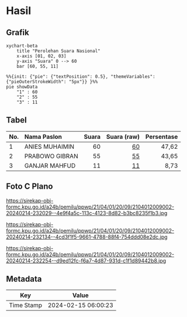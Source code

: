 # Hasil

## Grafik

```mermaid
xychart-beta
    title "Perolehan Suara Nasional"
    x-axis [01, 02, 03]
    y-axis "Suara" 0 --> 60
    bar [60, 55, 11]
```

```mermaid
%%{init: {"pie": {"textPosition": 0.5}, "themeVariables": {"pieOuterStrokeWidth": "5px"}} }%%
pie showData
    "1" : 60
    "2" : 55
    "3" : 11
```

## Tabel

| No. | Nama Paslon    | Suara | Suara (raw) | Persentase |
|:--- |:-------------- | -----:| -----------:| ----------:|
| 1   | ANIES MUHAIMIN | 60    | [60][p-1]   | 47,62      |
| 2   | PRABOWO GIBRAN | 55    | [55][p-2]   | 43,65      |
| 3   | GANJAR MAHFUD  | 11    | [11][p-3]   | 8,73       |


[p-1]: https://github.com/gigit-pemilu/pemilu-2024/blob/main/pilpres/hitung-suara/sub/21-kepulauan-riau/sub/04-lingga/sub/01-singkep/sub/2009-tanjung-harapan/sub/002-tps/sub/paslon-1.txt
[p-2]: https://github.com/gigit-pemilu/pemilu-2024/blob/main/pilpres/hitung-suara/sub/21-kepulauan-riau/sub/04-lingga/sub/01-singkep/sub/2009-tanjung-harapan/sub/002-tps/sub/paslon-2.txt
[p-3]: https://github.com/gigit-pemilu/pemilu-2024/blob/main/pilpres/hitung-suara/sub/21-kepulauan-riau/sub/04-lingga/sub/01-singkep/sub/2009-tanjung-harapan/sub/002-tps/sub/paslon-3.txt

## Foto C Plano

https://sirekap-obj-formc.kpu.go.id/a24b/pemilu/ppwp/21/04/01/20/09/2104012009002-20240214-232029--4e9f4a5c-113c-4123-8d82-b3bc8235f1b3.jpg

https://sirekap-obj-formc.kpu.go.id/a24b/pemilu/ppwp/21/04/01/20/09/2104012009002-20240214-232134--4cd3f1f5-9661-4788-88f4-754ddd08e2dc.jpg

https://sirekap-obj-formc.kpu.go.id/a24b/pemilu/ppwp/21/04/01/20/09/2104012009002-20240214-232254--d9ed12fc-f6a7-4d87-931d-c1f1d89442b8.jpg


## Metadata

| Key        | Value               |
| ---------- | ------------------- |
| Time Stamp | 2024-02-15 06:00:23 |



